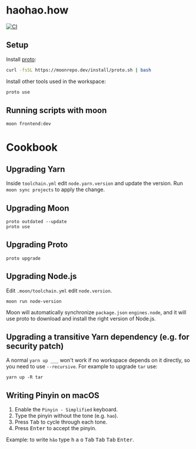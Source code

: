 # haohao.how

[![CI](https://github.com/bradleyayers/haohaohow/actions/workflows/ci.yml/badge.svg)](https://github.com/bradleyayers/haohaohow/actions/workflows/ci.yml)

## Setup

Install [proto](https://moonrepo.dev/proto):

```sh
curl -fsSL https://moonrepo.dev/install/proto.sh | bash
```

Install other tools used in the workspace:

```sh
proto use
```

## Running scripts with moon

```sh
moon frontend:dev
```

# Cookbook

## Upgrading Yarn

Inside `toolchain.yml` edit `node.yarn.version` and update the version. Run
`moon sync projects` to apply the change.

## Upgrading Moon

```
proto outdated --update
proto use
```

## Upgrading Proto

```
proto upgrade
```

## Upgrading Node.js

Edit `.moon/toolchain.yml` edit `node.version`.

```
moon run node-version
```

Moon will automatically synchronize `package.json` `engines.node`, and it will
use proto to download and install the right version of Node.js.

## Upgrading a transitive Yarn dependency (e.g. for security patch)

A normal `yarn up ___` won't work if no workspace depends on it directly, so you
need to use `--recursive`. For example to upgrade `tar` use:

```
yarn up -R tar
```

## Writing Pinyin on macOS

1. Enable the `Pinyin - Simplified` keyboard.
1. Type the pinyin without the tone (e.g. `hao`).
1. Press <kbd>Tab</kbd> to cycle through each tone.
1. Press <kbd>Enter</kbd> to accept the pinyin.

Example: to write `hǎo` type <kbd>h</kbd> <kbd>a</kbd> <kbd>o</kbd> <kbd>Tab</kbd> <kbd>Tab</kbd> <kbd>Tab</kbd> <kbd>Enter</kbd>.
